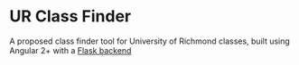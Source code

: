 # UR Class Finder

A proposed class finder tool for University of Richmond classes, built using Angular 2+ with a <a href="https://github.com/jack-ditto/UR-Class-Finder-Flask-API">Flask backend</a>
